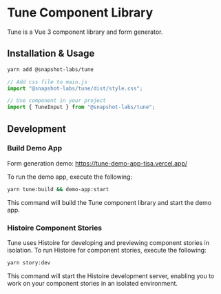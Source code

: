 # Tune Component Library

Tune is a Vue 3 component library and form generator.

## Installation & Usage

```bash
yarn add @snapshot-labs/tune
```

```js
// Add css file to main.js
import "@snapshot-labs/tune/dist/style.css";
```

```js
// Use component in your project
import { TuneInput } from "@snapshot-labs/tune";
```

## Development

### Build Demo App

Form generation demo: https://tune-demo-app-tisa.vercel.app/

To run the demo app, execute the following:

```bash
yarn tune:build && demo-app:start
```

This command will build the Tune component library and start the demo app.

### Histoire Component Stories

Tune uses Histoire for developing and previewing component stories in isolation. To run Histoire for component stories, execute the following:

```bash
yarn story:dev
```

This command will start the Histoire development server, enabling you to work on your component stories in an isolated environment.
